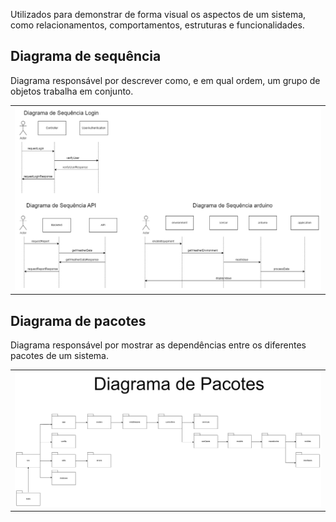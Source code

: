 Utilizados para demonstrar de forma visual os aspectos de um sistema, como relacionamentos, comportamentos, estruturas e funcionalidades.

## Diagrama de sequência

Diagrama responsável por descrever como, e em qual ordem, um grupo de objetos trabalha em conjunto.

<table>
<tr>
<td><img src="https://github.com/MateusVS/PI-4-DSM-Fatec-Araras/blob/main/docs/diagramas/diagrama_sequencia.drawio.png" alt="Diagrama de sequencia" style="height: 70%; width:100%;"/></td>
</tr>
</table>

## Diagrama de pacotes

Diagrama responsável por mostrar as dependências entre os diferentes pacotes de um sistema.

<table>
<tr>
<td><img src="https://github.com/MateusVS/PI-4-DSM-Fatec-Araras/blob/main/docs/diagramas/diagrama_pacotes.drawio.png" alt="Diagrama de pacotes" style="height: 70%; width:100%;"/></td>
</tr>
</table>

